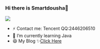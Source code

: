 ### Hi there is Smartdousha👋
![](https://github-readme-stats.vercel.app/api?username=smartdousha&show_icons=true&hide=contribs,prs&cache_seconds=86400&theme=dark)
- ⚡ Contact me: Tencent QQ:2446206510
- 🌱 I’m currently learning Java
- 😄 My Blog ✨[Click Here](https://smartdousha.github.io/)


<!--
**Smartdousha/Smartdousha** is a ✨ _special_ ✨ repository because its `README.md` (this file) appears on your GitHub profile.

Here are some ideas to get you started:

- 🔭 I’m currently working on ...
- 🌱 I’m currently learning ...
- 👯 I’m looking to collaborate on ...
- 🤔 I’m looking for help with ...
- 💬 Ask me about ...
- 📫 How to reach me: ...
- 😄 Pronouns: ...
- ⚡ Fun fact: ...
-->
